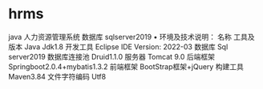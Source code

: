 # hrms
java 人力资源管理系统
数据库 sqlserver2019
•	环境及技术说明：
名称	                                       工具及版本
Java	                                          Jdk1.8
开发工具	                                      Eclipse IDE Version: 2022-03
数据库	                                         Sql server2019
数据库连接池	                                  Druid1.1.0
服务器	                                         Tomcat 9.0
后端框架	                                      Springboot2.0.4+mybatis1.3.2
前端框架	                                      BootStrap框架+jQuery
构建工具	                                      Maven3.84
文件字符编码	                                  Utf8
